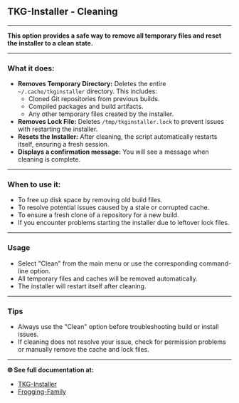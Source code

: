 ## TKG-Installer - Cleaning

---

**This option provides a safe way to remove all temporary files and reset the installer to a clean state.**

---

### What it does:

- **Removes Temporary Directory:** Deletes the entire `~/.cache/tkginstaller` directory. This includes:
  - Cloned Git repositories from previous builds.
  - Compiled packages and build artifacts.
  - Any other temporary files created by the installer.
- **Removes Lock File:** Deletes `/tmp/tkginstaller.lock` to prevent issues with restarting the installer.
- **Resets the Installer:** After cleaning, the script automatically restarts itself, ensuring a fresh session.
- **Displays a confirmation message:** You will see a message when cleaning is complete.

---

### When to use it:

- To free up disk space by removing old build files.
- To resolve potential issues caused by a stale or corrupted cache.
- To ensure a fresh clone of a repository for a new build.
- If you encounter problems starting the installer due to leftover lock files.

---

### Usage

- Select "Clean" from the main menu or use the corresponding command-line option.
- All temporary files and caches will be removed automatically.
- The installer will restart itself after cleaning.

---

### Tips

- Always use the "Clean" option before troubleshooting build or install issues.
- If cleaning does not resolve your issue, check for permission problems or manually remove the cache and lock files.

---

**🌐 See full documentation at:**

- [TKG-Installer](https://github.com/damachine/tkginstaller)
- [Frogging-Family](https://github.com/Frogging-Family/)
